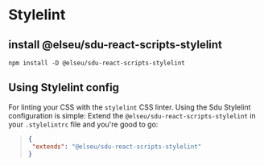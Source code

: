 # Stylelint

## install @elseu/sdu-react-scripts-stylelint

`npm install -D @elseu/sdu-react-scripts-stylelint`

## Using Stylelint config

For linting your CSS with the `stylelint` CSS linter. Using the Sdu Stylelint configuration is simple: Extend the `@elseu/sdu-react-scripts-stylelint` in your `.stylelintrc` file and you're good to go:

> ```json
> {
>  "extends": "@elseu/sdu-react-scripts-stylelint"
> }
> ```